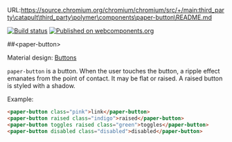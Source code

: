 URL:https://source.chromium.org/chromium/chromium/src/+/main:third_party\catapult\third_party\polymer\components\paper-button\README.md

[![Build status](https://travis-ci.org/PolymerElements/paper-button.svg?branch=master)](https://travis-ci.org/PolymerElements/paper-button)
[![Published on webcomponents.org](https://img.shields.io/badge/webcomponents.org-published-blue.svg)](https://beta.webcomponents.org/element/PolymerElements/paper-button)

##&lt;paper-button&gt;

Material design: [Buttons](https://www.google.com/design/spec/components/buttons.html)

`paper-button` is a button. When the user touches the button, a ripple effect emanates
from the point of contact. It may be flat or raised. A raised button is styled with a
shadow.

Example:

<!---
```
<custom-element-demo>
  <template>
    <script src="../webcomponentsjs/webcomponents-lite.js"></script>
    <link rel="import" href="paper-button.html">
    <link rel="import" href="../paper-styles/color.html">
    <style is="custom-style">
      #container {
        display: flex;
      }
      paper-button {
        font-family: 'Roboto', 'Noto', sans-serif;
        font-weight: normal;
        font-size: 14px;
        -webkit-font-smoothing: antialiased;
      }
      paper-button.pink {
        color: var(--paper-pink-a200);
        --paper-button-ink-color: var(--paper-pink-a200);
      }
      paper-button.pink:hover {
        background-color: var(--paper-pink-100);
      }
      paper-button.indigo {
        background-color: var(--paper-indigo-500);
        color: white;
        --paper-button-raised-keyboard-focus: {
          background-color: var(--paper-pink-a200) !important;
          color: white !important;
        };
      }
      paper-button.indigo:hover {
        background-color: var(--paper-indigo-400);
      }
      paper-button.green {
        background-color: var(--paper-green-500);
        color: white;
      }
      paper-button.green[active] {
        background-color: var(--paper-red-500);
      }
      paper-button.disabled {
        color: white;
      }
    </style>
    <div id="container">
      <next-code-block></next-code-block>
    </div>
  </template>
</custom-element-demo>
```
-->
```html
<paper-button class="pink">link</paper-button>
<paper-button raised class="indigo">raised</paper-button>
<paper-button toggles raised class="green">toggles</paper-button>
<paper-button disabled class="disabled">disabled</paper-button>
```
